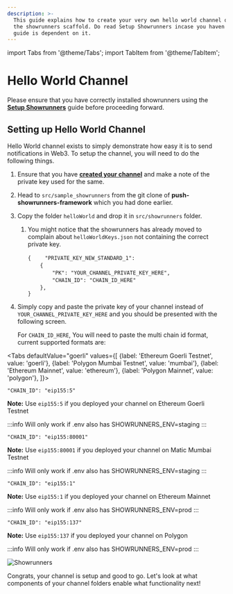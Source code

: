 ```yaml
---
description: >-
  This guide explains how to create your very own hello world channel on top of
  the showrunners scaffold. Do read Setup Showrunners incase you haven't as the
  guide is dependent on it.
---
```


import Tabs from '@theme/Tabs';
import TabItem from '@theme/TabItem';

# Hello World Channel

Please ensure that you have correctly installed showrunners using the [**Setup Showrunners**](how-to-setup-showrunner.md) guide before proceeding forward.

## Setting up Hello World Channel

Hello World channel exists to simply demonstrate how easy it is to send notifications in Web3. To setup the channel, you will need to do the following things.

1. Ensure that you have [**created your channel**](../../developer-guides/create-your-notif-channel/) and make a note of the private key used for the same.&#x20;
2. Head to `src/sample_showrunners` from the git clone of **push-showrunners-framework** which you had done earlier.
3. Copy the folder `helloWorld` and drop it in `src/showrunners` folder.
   1. You might notice that the showrunners has already moved to complain about `helloWorldKeys.json` not containing the correct private key.
      
      `{` 
      &#x20;   &emsp;&emsp;`"PRIVATE_KEY_NEW_STANDARD_1":`<br/>
      &#x20;   &emsp;&emsp;`{`<br/> 
      &#x20;       &emsp;&emsp;&emsp;&emsp;`"PK": "YOUR_CHANNEL_PRIVATE_KEY_HERE",` <br/>
      &#x20;       &emsp;&emsp;&emsp;&emsp;`"CHAIN_ID": "CHAIN_ID_HERE"`<br/>
      &#x20;   &emsp;&emsp;`},` <br/>
      `}`
      &#x20;
4. Simply copy and paste the private key of your channel instead of `YOUR_CHANNEL_PRIVATE_KEY_HERE` and you should be presented with the following screen.
   
   For `CHAIN_ID_HERE`, You will need to paste the multi chain id format, current supported formats are:

<Tabs
    defaultValue="goerli"
    values={[
        {label: 'Ethereum Goerli Testnet', value: 'goerli'},
        {label: 'Polygon Mumbai Testnet', value: 'mumbai'},
        {label: 'Ethereum Mainnet', value: 'ethereum'},
        {label: 'Polygon Mainnet', value: 'polygon'},
    ]}>
<TabItem value="goerli">

`"CHAIN_ID": "eip155:5"`


**Note:** Use `eip155:5` if you deployed your channel on Ethereum Goerli Testnet


:::info
Will only work if .env also has SHOWRUNNERS\_ENV=staging
:::

</TabItem>
<TabItem value="mumbai">

`"CHAIN_ID": "eip155:80001"`

**Note:** Use `eip155:80001` if you deployed your channel on Matic Mumbai Testnet


:::info
Will only work if .env also has SHOWRUNNERS\_ENV=staging
:::
</TabItem>
<TabItem value="ethereum">

`"CHAIN_ID": "eip155:1"`

**Note:** Use `eip155:1` if you deployed your channel on Ethereum Mainnet


:::info
Will only work if .env also has SHOWRUNNERS\_ENV=prod
:::
</TabItem>
<TabItem value="polygon">

`"CHAIN_ID": "eip155:137"`

**Note:** Use `eip155:137` if you deployed your channel on Polygon


:::info
Will only work if .env also has SHOWRUNNERS\_ENV=prod
:::
</TabItem>
</Tabs>

![Showrunners](../../../static/assets/docs/articles/show-runners-1.png)

Congrats, your channel is setup and good to go. Let's look at what components of your channel folders enable what functionality next!
